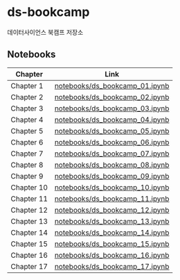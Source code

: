 # ds-bookcamp
데이터사이언스 북캠프 저장소

## Notebooks

| Chapter | Link                                      |
|---------|-------------------------------------------|
| Chapter 1  | [notebooks/ds_bookcamp_01.ipynb](notebooks/ds_bookcamp_01.ipynb) |
| Chapter 2  | [notebooks/ds_bookcamp_02.ipynb](notebooks/ds_bookcamp_02.ipynb) |
| Chapter 3  | [notebooks/ds_bookcamp_03.ipynb](notebooks/ds_bookcamp_03.ipynb) |
| Chapter 4  | [notebooks/ds_bookcamp_04.ipynb](notebooks/ds_bookcamp_04.ipynb) |
| Chapter 5  | [notebooks/ds_bookcamp_05.ipynb](notebooks/ds_bookcamp_05.ipynb) |
| Chapter 6  | [notebooks/ds_bookcamp_06.ipynb](notebooks/ds_bookcamp_06.ipynb) |
| Chapter 7  | [notebooks/ds_bookcamp_07.ipynb](notebooks/ds_bookcamp_07.ipynb) |
| Chapter 8  | [notebooks/ds_bookcamp_08.ipynb](notebooks/ds_bookcamp_08.ipynb) |
| Chapter 9  | [notebooks/ds_bookcamp_09.ipynb](notebooks/ds_bookcamp_09.ipynb) |
| Chapter 10 | [notebooks/ds_bookcamp_10.ipynb](notebooks/ds_bookcamp_10.ipynb) |
| Chapter 11 | [notebooks/ds_bookcamp_11.ipynb](notebooks/ds_bookcamp_11.ipynb) |
| Chapter 12 | [notebooks/ds_bookcamp_12.ipynb](notebooks/ds_bookcamp_12.ipynb) |
| Chapter 13 | [notebooks/ds_bookcamp_13.ipynb](notebooks/ds_bookcamp_13.ipynb) |
| Chapter 14 | [notebooks/ds_bookcamp_14.ipynb](notebooks/ds_bookcamp_14.ipynb) |
| Chapter 15 | [notebooks/ds_bookcamp_15.ipynb](notebooks/ds_bookcamp_15.ipynb) |
| Chapter 16 | [notebooks/ds_bookcamp_16.ipynb](notebooks/ds_bookcamp_16.ipynb) |
| Chapter 17 | [notebooks/ds_bookcamp_17.ipynb](notebooks/ds_bookcamp_17.ipynb) |

